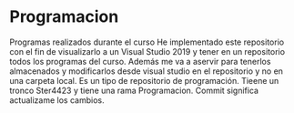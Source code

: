 # Programacion
Programas realizados durante el curso
He implementado este repositorio con el fin de visualizarlo a un Visual Studio 2019 y tener en un repositorio todos los programas del curso. Además me va a aservir para tenerlos almacenados y modificarlos desde visual studio en el repositorio y no en una carpeta local. 
Es un tipo de repositorio de programación.
Tieene un tronco Ster4423 y tiene una rama Programacion. 
Commit significa actualizame los cambios. 
